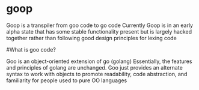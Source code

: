 # goop

Goop is a transpiler from goo code to go code
Currently Goop is in an early alpha state that has some stable functionality present but is largely hacked together rather than following good design principles for lexing code

#What is goo code?

Goo is an object-oriented extension of go (golang)
Essentially, the features and principles of golang are unchanged. Goo just provides an alternate syntax to work with objects to promote readability, code abstraction, and familiarity for people used to pure OO languages
